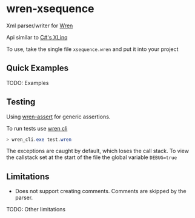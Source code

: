 # wren-xsequence

Xml parser/writer for [Wren](https://wren.io/)

Api similar to [C#'s XLinq](https://docs.microsoft.com/en-us/dotnet/standard/linq/linq-xml-overview)

To use, take the single file `xsequence.wren` and put it into your project

## Quick Examples

TODO: Examples

## Testing

Using [wren-assert](https://github.com/RobLoach/wren-assert) for generic assertions.

To run tests use [wren cli](https://github.com/wren-lang/wren-cli)

```powershell
> wren_cli.exe test.wren
```

The exceptions are caught by default, which loses the call stack. To view the callstack set at the start of the file the global variable `DEBUG=true`

## Limitations

- Does not support creating comments. Comments are skipped by the parser.

TODO: Other limitations
